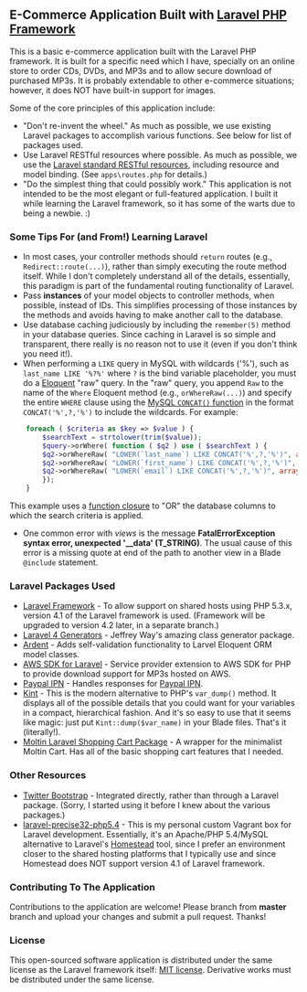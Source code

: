 ## E-Commerce Application Built with [Laravel PHP Framework](http://laravel.com)

This is a basic e-commerce application built with the Laravel PHP framework.  It is built for a specific need which I have, specially on an online store to order CDs, DVDs, and MP3s and to allow secure download of purchased MP3s.  It is probably extendable to other e-commerce situations; however, it does NOT have built-in support for images.

Some of the core principles of this application include:
- "Don't re-invent the wheel."  As much as possible, we use existing Laravel packages to accomplish various functions.  See below for list of packages used.
- Use Laravel RESTful resources where possible.  As much as possible, we use the [Laravel standard RESTful resources](http://laravel.com/docs/4.1/controllers#restful-controllers), including resource and model binding.  (See `apps\routes.php` for details.)
- "Do the simplest thing that could possibly work."  This application is not intended to be the most elegant or full-featured application.  I built it while learning the Laravel framework, so it has some of the warts due to being a newbie.  :)


### Some Tips For (and From!) Learning Laravel
- In most cases, your controller methods should `return` routes (e.g., `Redirect::route(...)`), rather than simply executing the route method itself.  While I don't completely understand all of the details, essentially, this paradigm is part of the fundamental routing functionality of Laravel.
- Pass **instances** of your model objects to controller methods, when possible, instead of IDs.  This simplifies processing of those instances by the methods and avoids having to make another call to the database.
- Use database caching judiciously by including the `remember(5)` method in your database queries.  Since caching in Laravel is so simple and transparent, there really is no reason not to use it (even if you don't think you need it!).
- When performing a `LIKE` query in MySQL with wildcards ('%'), such as `last_name LIKE '%?%'` where `?` is the bind variable placeholder, you must do a [Eloquent](http://laravel.com/docs/4.2/eloquent) "raw" query.  In the "raw" query, you append `Raw` to the name of the `Where` Eloquent method (e.g., `orWhereRaw(...)`) and specify the entire `WHERE` clause using the [MySQL `CONCAT()` function](https://dev.mysql.com/doc/refman/5.5/en/string-functions.html#function_concat) in the format `CONCAT('%',?,'%')` to include the wildcards.  For example:
```php
	foreach ( $criteria as $key => $value ) {
	    $searchText = strtolower(trim($value));
	    $query->orWhere( function ( $q2 ) use ( $searchText ) {
		$q2->orWhereRaw( "LOWER(`last_name`) LIKE CONCAT('%',?,'%')", array( $searchText ));
		$q2->orWhereRaw( "LOWER(`first_name`) LIKE CONCAT('%',?,'%')", array( $searchText ));
		$q2->orWhereRaw( "LOWER(`email`) LIKE CONCAT('%',?,'%')", array( $searchText ));
	    });
	}
```
This example uses a [function closure](http://php.net/manual/en/functions.anonymous.php) to "OR" the database columns to which the search criteria is applied.
- One common error with _views_ is the message **FatalErrorException syntax error, unexpected '__data' (T_STRING)**.  The usual cause of this error is a missing quote at end of the path to another view in a Blade `@include` statement.

### Laravel Packages Used
- [Laravel Framework](http://laravel.com) - To allow support on shared hosts using PHP 5.3.x, version 4.1 of the Laravel framework is used.  (Framework will be upgraded to version 4.2 later, in a separate branch.)
- [Laravel 4 Generators](https://github.com/JeffreyWay/Laravel-4-Generators) - Jeffrey Way's amazing class generator package.
- [Ardent](https://github.com/laravelbook/ardent) - Adds self-validation functionality to Larvel Eloquent ORM model classes.
- [AWS SDK for Laravel](https://github.com/aws/aws-sdk-php-laravel) - Service provider extension to AWS SDK for PHP to provide download support for MP3s hosted on AWS.
- [Paypal IPN](https://github.com/logicalgrape/paypal-ipn-laravel) - Handles responses for [Paypal IPN](https://developer.paypal.com/docs/classic/ipn/gs_IPN/).
- [Kint](http://raveren.github.io/kint/) - This is the modern alternative to PHP's `var_dump()` method.  It displays all of the possible details that you could want for your variables in a compact, hierarchical fashion.  And it's so easy to use that it seems like magic: just put `Kint::dump($var_name)` in your Blade files.  That's it (literally!).
- [Moltin Laravel Shopping Cart Package](https://github.com/moltin/laravel-cart) - A wrapper for the minimalist Moltin Cart.  Has all of the basic shopping cart features that I needed.

### Other Resources
- [Twitter Bootstrap](http://getbootstrap.com/) - Integrated directly, rather than through a Laravel package.  (Sorry, I started using it before I knew about the various packages.)
- [laravel-precise32-php5.4](https://github.com/TimothyDJones/laravel-precise32-php5.4) - This is my personal custom Vagrant box for Laravel development.  Essentially, it's an Apache/PHP 5.4/MySQL alternative to Laravel's [Homestead](http://laravel.com/docs/4.2/homestead) tool, since I prefer an environment closer to the shared hosting platforms that I typically use and since Homestead does NOT support version 4.1 of Laravel framework.


### Contributing To The Application

Contributions to the application are welcome!  Please branch from **master** branch and upload your changes and submit a pull request.  Thanks!

### License

This open-sourced software application is distributed under the same license as the Laravel framework itself: [MIT license](http://opensource.org/licenses/MIT).  Derivative works must be distributed under the same license.
